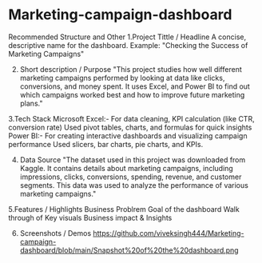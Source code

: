 # Marketing-campaign-dashboard
Recommended Structure and Other
1.Project Tittle / Headline
A concise, descriptive name for the dashboard.
Example:
"Checking the Success of Marketing Campaigns"

2. Short description / Purpose
   "This project studies how well different marketing campaigns performed by looking at data like clicks, conversions, and money spent. It uses Excel, and Power BI to find out which campaigns worked best and how to improve future marketing plans."

 3.Tech Stack
   Microsoft Excel:-
For data cleaning, KPI calculation (like CTR, conversion rate)
Used pivot tables, charts, and formulas for quick insights
   Power BI:-
For creating interactive dashboards and visualizing campaign performance
Used slicers, bar charts, pie charts, and KPIs.

4. Data Source
 "The dataset used in this project was downloaded from Kaggle. It contains details about marketing campaigns, including impressions, clicks, conversions, spending, revenue, and customer segments. This data was used to analyze the performance of various marketing campaigns."

5.Features / Highlights 
  Business Problrem
  Goal of the dashboard
  Walk through of Key visuals 
  Business impact & Insights

  6. Screenshots / Demos
     https://github.com/viveksingh444/Marketing-campaign-dashboard/blob/main/Snapshot%20of%20the%20dashboard.png


   
   
